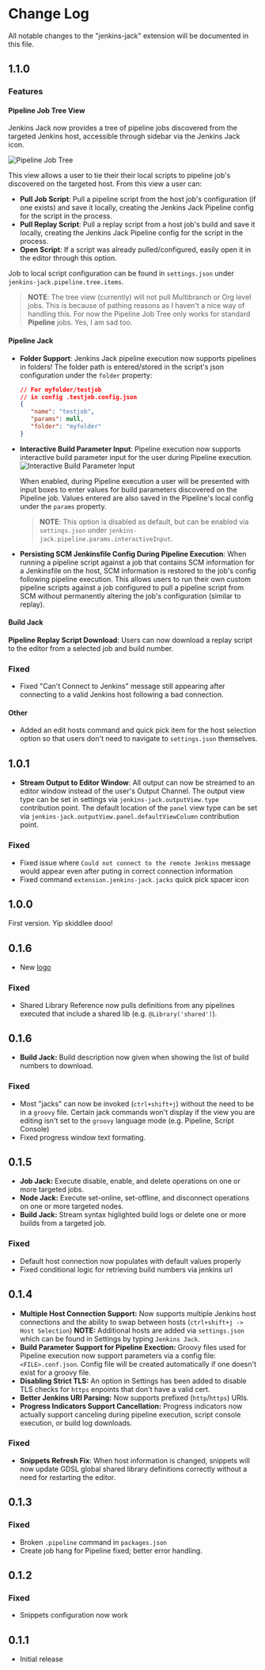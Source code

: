 # Change Log
All notable changes to the "jenkins-jack" extension will be documented in this file.

## 1.1.0

### Features

#### __Pipeline Job Tree View__

Jenkins Jack now provides a tree of pipeline jobs discovered from the targeted Jenkins host, accessible through sidebar via the Jenkins Jack icon.

![Pipeline Job Tree](images/doc/pipeline_job_tree_view.png)

This view allows a user to tie their their local scripts to pipeline job's discovered on the targeted host. From this view a user can:

* __Pull Job Script__: Pull a pipeline script from the host job's configuration (if one exists) and save it locally, creating the Jenkins Jack Pipeline config for the script in the process.
* __Pull Replay Script__: Pull a replay script from a host job's build and save it locally, creating the Jenkins Jack Pipeline config for the script in the process.
* __Open Script__: If a script was already pulled/configured, easily open it in the editor through this option.

Job to local script configuration can be found in `settings.json` under `jenkins-jack.pipeline.tree.items`.
> **NOTE**:
> The tree view (currently) will not pull Multibranch or Org level jobs. This is because of pathing reasons as I haven't a nice way of handling this.
>For now the Pipeline Job Tree only works for standard __Pipeline__ jobs. Yes, I am sad too.

#### __Pipeline Jack__

* __Folder Support__: Jenkins Jack pipeline execution now supports pipelines in folders! The folder path is entered/stored in the script's json configuration under the `folder` property:
   ```json
   // For myfolder/testjob
   // in config .testjob.config.json
   {
      "name": "testjob",
      "params": null,
      "folder": "myfolder"
   }
   ```

* __Interactive Build Parameter Input__: Pipeline execution now supports interactive build parameter input for the user during Pipeline execution.
![Interactive Build Parameter Input](images/doc/interactive_build_param.png)

   When enabled, during Pipeline execution a user will be presented with input boxes to enter values for build parameters discovered on the Pipeline job. Values entered are also saved in the Pipeline's local config under the `params` property.

   > __NOTE__: This option is disabled as default, but can be enabled via `settings.json` under `jenkins-jack.pipeline.params.interactiveInput`.

* __Persisting SCM Jenkinsfile Config During Pipeline Execution__: When running a pipeline script against a job that contains SCM information for a Jenkinsfile on the host, SCM information is restored to the job's config following pipeline execution.
This allows users to run their own custom pipeline scripts against a job configured to pull a pipeline script from SCM without permanently altering the job's configuration (similar to replay).

#### Build Jack

__Pipeline Replay Script Download__: Users can now download a replay script to the editor from a selected job and build number.
### Fixed
* Fixed "Can't Connect to Jenkins" message still appearing after connecting to a valid Jenkins host following a bad connection.

#### Other

* Added an edit hosts command and quick pick item for the host selection option so that users don't need to navigate to `settings.json` themselves.

## 1.0.1
* __Stream Output to Editor Window__: All output can now be streamed to an editor window instead of the user's Output Channel.
 The output view type can be set in settings via `jenkins-jack.outputView.type` contribution point.
 The default location of the `panel` view type can be set via `jenkins-jack.outputView.panel.defaultViewColumn` contribution point.
### Fixed
* Fixed issue where `Could not connect to the remote Jenkins` message would appear even after puting in correct connection information
* Fixed command `extension.jenkins-jack.jacks` quick pick spacer icon
## 1.0.0
First version. Yip skiddlee dooo!
## 0.1.6
* New [logo](./images/logo.png)
### Fixed
* Shared Library Reference now pulls definitions from any pipelines executed that include a shared lib (e.g. `@Library('shared')`).
## 0.1.6
* __Build Jack:__ Build description now given when showing the list of build numbers to download.
### Fixed
* Most "jacks" can now be invoked (`ctrl+shift+j`) without the need to be in a `groovy` file. Certain jack commands won't display if the view you are editing isn't set to the `groovy` language mode (e.g. Pipeline, Script Console)
* Fixed progress window text formating.
## 0.1.5
* __Job Jack:__ Execute disable, enable, and delete operations on one or more targeted jobs.
* __Node Jack:__ Execute set-online, set-offline, and disconnect operations on one or more targeted nodes.
* __Build Jack:__ Stream syntax higlighted build logs or delete one or more builds from a targeted job.
### Fixed
* Default host connection now populates with default values properly
* Fixed conditional logic for retrieving build numbers via jenkins url
## 0.1.4
* __Multiple Host Connection Support:__ Now supports multiple Jenkins host connections and the ability to swap between hosts (`ctrl+shift+j -> Host Selection`)
   __NOTE:__ Additional hosts are added via `settings.json` which can be found in Settings by typing `Jenkins Jack`.
* __Build Parameter Support for Pipeline Exection:__ Groovy files used for Pipeline execution now support parameters via a config file: `<FILE>.conf.json`. Config file will be created automatically if one doesn't exist for a groovy file.
* __Disabling Strict TLS:__ An option in Settings has been added to disable TLS checks for `https` enpoints that don't have a valid cert.
* __Better Jenkins URI Parsing:__ Now supports prefixed (`http`/`https`) URIs.
* __Progress Indicators Support Cancellation:__ Progress indicators now actually support canceling during pipeline execution, script console execution, or build log downloads.
### Fixed
* __Snippets Refresh Fix__: When host information is changed, snippets will now update GDSL global shared library definitions correctly without a need for restarting the editor.
## 0.1.3
### Fixed
- Broken `.pipeline` command in `packages.json`
- Create job hang for Pipeline fixed; better error handling.
## 0.1.2
### Fixed
- Snippets configuration now work
## 0.1.1
- Initial release




